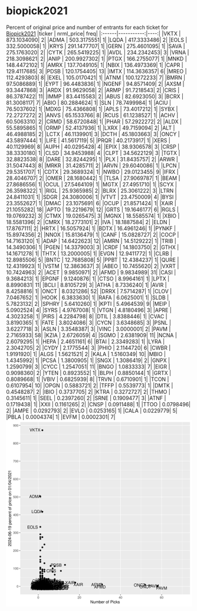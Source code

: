 # biopick2021
Percent of original price and number of entrants for each ticket for [Biopick2021](https://twitter.com/hashtag/Biopick2021)
|ticker |  nrml_price| freq|
|:------|-----------:|----:|
|VKTX   | 873.1034090|    2|
|ADMA   | 503.3175551|    1|
|LQDA   | 417.3333486|    2|
|EOLS   | 332.5000058|    1|
|KRYS   | 291.1477707|    1|
|GERN   | 275.4601095|    1|
|SAVA   | 275.1763020|    2|
|CYTK   | 265.5419225|    1|
|AVDL   | 234.2342453|    3|
|VRNA   | 218.3098621|    2|
|ANIP   | 200.9927302|    1|
|PTGX   | 166.2755077|    1|
|MNKD   | 148.4472102|    1|
|AMRX   | 137.7049105|    1|
|NBIX   | 136.4973369|    1|
|CAPR   | 129.4117685|    3|
|PDSB   | 120.1754405|   13|
|IMTX   | 114.3636357|    6|
|MREO   | 112.4293803|    8|
|EXEL   | 105.0170421|    1|
|ATNM   | 100.1272233|    7|
|BMRN   |  97.5086889|    1|
|EYPT   |  96.4483836|    1|
|NGENF  |  94.8571409|    2|
|AXSM   |  93.3447868|    3|
|ARDX   |  91.9629058|    2|
|ARMP   |  91.7218543|    2|
|CRIS   |  86.3787422|   11|
|IMMP   |  83.4415583|    2|
|ABUS   |  82.6923050|    3|
|BCRX   |  81.3008117|    7|
|ABIO   |  80.2884624|    1|
|SLN    |  78.7499984|    1|
|ACIU   |  76.5037602|    1|
|MDXG   |  75.4366808|    1|
|APLS   |  73.4017212|    1|
|SYBX   |  72.2727272|    2|
|ANVS   |  65.1533766|    8|
|RCUS   |  61.1238527|    1|
|ACHV   |  60.5063310|    2|
|CRMD   |  58.6720848|    1|
|PHAR   |  57.2922272|    2|
|ALDX   |  55.5895865|    1|
|ORMP   |  52.4137936|    1|
|LXRX   |  49.7159094|    2|
|ALT    |  46.4988185|    2|
|LCTX   |  46.1139901|    3|
|DCTH   |  45.1803663|    3|
|ONCY   |  43.5897444|    1|
|LIFE   |  41.5617119|    5|
|PRQR   |  40.2173917|    1|
|XERS   |  40.1129969|    8|
|AUPH   |  40.0295428|    4|
|EPIX   |  38.9306578|    3|
|CRSP   |  38.3330180|    1|
|CLSD   |  34.9453988|    4|
|CLPT   |  34.5622129|    3|
|TGTX   |  32.8823538|    8|
|DARE   |  32.8244295|    1|
|PLX    |  31.8435757|    2|
|ARWR   |  31.5047443|    8|
|MRKR   |  31.4285711|    2|
|ARVN   |  29.6040086|    1|
|LPCN   |  29.5351707|    1|
|CDTX   |  29.3689324|    1|
|NWBO   |  29.0123455|    9|
|IFRX   |  28.4046707|    2|
|OMER   |  28.1680442|    1|
|TLSA   |  27.9069787|    1|
|BEAM   |  27.8686556|    1|
|OCUL   |  27.5464109|    1|
|MGTX   |  27.4951710|    1|
|SCYX   |  26.3598322|    1|
|RIGL   |  25.9365985|    2|
|BLRX   |  25.3061222|    3|
|LTRN   |  24.8411031|    1|
|SDGR   |  24.3080006|    1|
|VTVT   |  23.4750009|    4|
|BYSI   |  23.3552627|    1|
|DMAC   |  23.1075691|    6|
|OCUP   |  21.8571424|    1|
|XAIR   |  21.1055282|   18|
|APTO   |  19.2219679|   12|
|GRTS   |  19.1646177|    6|
|RGLS   |  19.0769232|    3|
|CTMX   |  19.0265475|    3|
|MGNX   |  18.5585574|    1|
|XBIO   |  18.5581396|    2|
|CMRX   |  18.2773101|    2|
|IVA    |  18.1887584|    2|
|ELDN   |  17.8767111|    2|
|HRTX   |  16.5057924|    1|
|BDTX   |  16.4961246|    1|
|PYNKF  |  15.8974356|    2|
|NNOX   |  15.8136479|    1|
|CANF   |  15.0828727|    2|
|COCP   |  14.7163120|    1|
|ADAP   |  14.6422623|   12|
|AMRN   |  14.5129222|    1|
|TRIB   |  14.3490306|    1|
|PGEN   |  14.3379003|    3|
|CRDF   |  14.1803750|    2|
|GTHX   |  14.1671278|    1|
|THTX   |  13.2000005|    1|
|EVGN   |  12.9411772|    1|
|CLRB   |  12.8985506|    5|
|BNTC   |  12.7685808|    5|
|PPBT   |  12.4384237|    1|
|QURE   |  12.4319923|    1|
|VSTM   |  12.3863637|    3|
|ABEO   |  10.7455620|    2|
|VXRT   |  10.7424963|    2|
|ACET   |   9.9850971|    2|
|AFMD   |   9.9834989|   31|
|CASI   |   9.3684213|    1|
|EPGNF  |   9.1240876|    1|
|CTSO   |   8.9964161|    1|
|LPTX   |   8.8990831|   11|
|BCLI   |   8.8105729|    3|
|ATHA   |   8.7336240|    1|
|AVIR   |   8.4258816|    1|
|ONCT   |   8.0321286|   52|
|DRRX   |   7.5714287|    1|
|CLOV   |   7.0467652|    1|
|HOOK   |   6.3833630|    1|
|RAFA   |   6.0625001|    1|
|SLDB   |   5.7823132|    2|
|SPHRY  |   5.6410260|    1|
|KPTI   |   5.4964539|    9|
|MEIP   |   5.0902524|    4|
|SYRS   |   4.9767008|    1|
|VTGN   |   4.8180496|    3|
|APRE   |   4.3023258|    1|
|PIRS   |   4.2284798|    8|
|DTIL   |   3.8388446|    1|
|CVAC   |   3.8190365|    1|
|FATE   |   3.8024086|    3|
|CYCN   |   3.6348685|    3|
|PSNL   |   3.6227718|    3|
|ASLN   |   3.3548387|    3|
|VINC   |   3.0000001|    2|
|PAVM   |   2.7165933|   58|
|KZIA   |   2.6726059|    4|
|SGMO   |   2.6381909|   11|
|NCNA   |   2.6079295|    1|
|HEPA   |   2.4651161|    6|
|BTAI   |   2.3349283|    1|
|LYRA   |   2.3042705|    2|
|CYDY   |   2.1775544|    3|
|PHIO   |   2.1144720|    6|
|CWBR   |   1.9191920|    1|
|ALGS   |   1.5621521|    2|
|KALA   |   1.5160349|   10|
|MBIO   |   1.4345992|    1|
|PCSA   |   1.3800905|    1|
|SNGX   |   1.3086419|    2|
|GNPX   |   1.2590799|    3|
|CYCC   |   1.2547051|   11|
|BNGO   |   1.0833333|    7|
|EIGR   |   0.9098360|    2|
|YTEN   |   0.8923552|    1|
|BLPH   |   0.8850144|    1|
|GRTX   |   0.8089668|    1|
|VBIV   |   0.6825939|    8|
|TRVN   |   0.6710901|    1|
|TCON   |   0.6107954|   10|
|OPGN   |   0.5883721|    2|
|TFFP   |   0.5539773|    1|
|DMTK   |   0.4548287|    2|
|IBIO   |   0.3737705|    2|
|KTRA   |   0.3272727|    2|
|THMO   |   0.3145611|    1|
|SEEL   |   0.2397260|    2|
|SRNE   |   0.1909477|    3|
|ATNF   |   0.1719438|    1|
|XXII   |   0.1161265|    2|
|CNSP   |   0.0911488|    1|
|TTOO   |   0.0798496|    2|
|AMPE   |   0.0292793|    2|
|EVLO   |   0.0253165|    1|
|CALA   |   0.0229779|    5|
|PBLA   |   0.0004374|    1|
|EVFM   |   0.0002301|    7|
![retvspicks](biopicks.png?raw=true)
